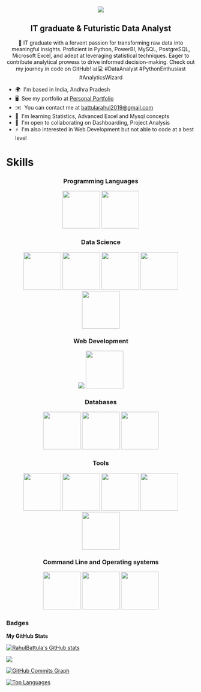 <h1 align="center">
    <img src="https://readme-typing-svg.herokuapp.com/?font=Righteous&size=35&center=true&vCenter=true&width=500&height=70&duration=4000&lines=Hi+There!+👋;+I'm+Rahul!;" />
</h1>

<h2 align="center">IT graduate & Futuristic Data Analyst</h2>

<p align="center">🚀 IT graduate with a fervent passion for transforming raw data into meaningful insights. Proficient in Python, PowerBI, MySQL, PostgreSQL, Microsoft Excel, and adept at leveraging statistical techniques. Eager to contribute analytical prowess to drive informed decision-making. Check out my journey in code on GitHub! 📊💻 #DataAnalyst #PythonEnthusiast #AnalyticsWizard</p> 

* 🌍  I'm based in India, Andhra Pradesh
* 🖥️  See my portfolio at [Personal Portfolio](http://rahul-battula-personal.framer.website)
* ✉️  You can contact me at [battularahul2019@gmail.com](mailto:battularahul2019@gmail.com)
* 🧠  I'm learning Statistics, Advanced Excel and Mysql concepts
* 🤝  I'm open to collaborating on Dashboarding, Project Analysis
* ⚡  I'm also interested in Web Development but not able to code at a best level

# Skills

<h3 align="center">Programming Languages</h2>
<p align="center">
  <img src="https://github.com/RahulBattula/RahulBattula/assets/96605083/262cdb57-5ef3-4b77-bd81-76d9da39a162" width="100">
  <img src="https://github.com/RahulBattula/RahulBattula/assets/96605083/7237871c-1b46-415f-a023-abcb54cb3480" width="100">
</p>

<h3 align="center">Data Science</h3>
<p align="center">
  <img src="https://github.com/RahulBattula/RahulBattula/assets/96605083/85250ca0-ed7d-4c33-bead-9a5822497a75" width="100">
  <img src="https://github.com/RahulBattula/RahulBattula/assets/96605083/6139f38b-d979-4d4e-b5bc-85009cf74982" width="100">
  <img src="https://github.com/RahulBattula/RahulBattula/assets/96605083/885a9990-4eed-448b-8986-16bd87525da5" width="100">
  <img src="https://github.com/RahulBattula/RahulBattula/assets/96605083/01243e58-5356-4625-a2d3-91750437ddf8" width="100">
  <img src="https://github.com/RahulBattula/RahulBattula/assets/96605083/59f348d8-e2f7-4586-b08d-8088ffdf9644" width="100">
</p>

<h3 align="center">Web Development</h3>
<p align="center">
  <img src="https://github.com/RahulBattula/RahulBattula/assets/96605083/a824d3d8-25a9-48aa-9647-40589e89159d" >
  <img src="https://github.com/RahulBattula/RahulBattula/assets/96605083/d0b7ff16-6211-4777-8c45-482ec9e6be6b" width="100">
</p>
  

<h3 align="center">Databases</h3>
<p align="center">
  <img src="https://github.com/RahulBattula/RahulBattula/assets/96605083/c05a38fe-fca3-4a3c-a78c-8700f0fac298" width="100">
  <img src="https://github.com/RahulBattula/RahulBattula/assets/96605083/731f7d30-ef71-43fd-b777-7340b5c2239c" width="100">
  <img src="https://github.com/RahulBattula/RahulBattula/assets/96605083/676e9e2d-c812-4ca5-9adb-82447403737f" width="100">
</p>

<h3 align="center">Tools</h3>
<p align="center">
  <img src="https://github.com/RahulBattula/RahulBattula/assets/96605083/fb60e373-0518-4e56-9e0d-9b249358ae2d" width="100">
  <img src="https://github.com/RahulBattula/RahulBattula/assets/96605083/19bf87ff-433a-4030-9cbd-c28e49363820" width="100">
  <img src="https://github.com/RahulBattula/RahulBattula/assets/96605083/0d358a5a-7d58-4906-b623-28e297775ca8" width="100">
  <img src="https://github.com/RahulBattula/RahulBattula/assets/96605083/76ab9841-402b-4abb-a7fc-9f9ee1bce6dc" width="100">
  <img src="https://github.com/RahulBattula/RahulBattula/assets/96605083/cc9bf01d-a3a0-421b-b3f8-0fb29dc8813f" width="100">
</p>

<h3 align="center">Command Line and Operating systems</h3>
<p align="center">
  <img src="https://github.com/RahulBattula/RahulBattula/assets/96605083/0cab761e-e8c3-4877-a0f9-5338b38ab010" width="100">
  <img src="https://github.com/RahulBattula/RahulBattula/assets/96605083/fe3d25dc-8376-45ef-a1bc-b9ca30b4810d" width="100">
  <img src="https://github.com/RahulBattula/RahulBattula/assets/96605083/d70c248a-1caf-4ce9-8d33-4ca95a4ccc56" width="100">
</p>

### Badges

<b>My GitHub Stats</b>

<a href="http://www.github.com/RahulBattula"><img src="https://github-readme-stats.vercel.app/api?username=RahulBattula&show_icons=true&hide=issues,&count_private=true&title_color=0891b2&text_color=ffffff&icon_color=0891b2&bg_color=1c1917&hide_border=true&show_icons=true" alt="RahulBattula's GitHub stats" /></a>

<a href="http://www.github.com/RahulBattula"><img src="https://github-readme-streak-stats.herokuapp.com/?user=RahulBattula&stroke=ffffff&background=1c1917&ring=0891b2&fire=0891b2&currStreakNum=ffffff&currStreakLabel=0891b2&sideNums=ffffff&sideLabels=ffffff&dates=ffffff&hide_border=true" /></a>

<a href="http://www.github.com/RahulBattula"><img src="https://github-readme-activity-graph.cyclic.app/graph?username=RahulBattula&bg_color=1c1917&color=ffffff&line=0891b2&point=ffffff&area_color=1c1917&area=true&hide_border=true&custom_title=GitHub%20Commits%20Graph" alt="GitHub Commits Graph" /></a>

<a href="https://github.com/RahulBattula" align="left"><img src="https://github-readme-stats.vercel.app/api/top-langs/?username=RahulBattula&langs_count=10&title_color=0891b2&text_color=ffffff&icon_color=0891b2&bg_color=1c1917&hide_border=true&locale=en&custom_title=Top%20%Languages" alt="Top Languages" /></a>
